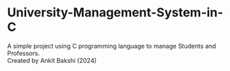 # University-Management-System-in-C
A simple project using C programming language to manage Students and Professors. 
<br>
Created by Ankit Bakshi (2024)
